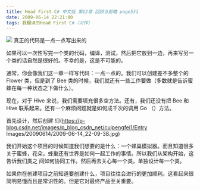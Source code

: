 ```yaml
---
title: Head First C# 中文版 第12章 回顾与前瞻 page531
date: 2009-06-14 22:21:00
tags: 我翻译的Head First C#（习作）
---
```

![](https://p-blog.csdn.net/images/p_blog_csdn_net/cuipengfei1/EntryImages/20090614/2009-06-14_21-55-53.jpg) 真正的代码是一点一点写出来的

如果可以一次性写完一个类的代码，编译，测试，然后把它放到一边，再来写另一个类的话自然是很好的。不幸的是，这是不可能的。

通常，你会像我们这一章一样写代码：一点一点的。我们可以创建差不多整个的  Flower  类，但是到了  Bee
类的时候，我们就还有一些工作要做（多数就是告诉蜜蜂在每一种状态之下做什么）。

现在，对于  Hive  来说，我们需要填充很多空方法。还有，我们还没有把  Bee  和  Hive  联系起来。还有一个麻烦问题就是如何成千次的调用
Go  （）方法。

首先设计，然后创建 ![](https://p-blog.csdn.net/images/p_blog_csdn_net/cuipengfei1/Entry
Images/20090614/2009-06-14_22-09-38.jpg)

我们开始这个项目的时候知道我们想要的是什么：一个蜂巢模拟器。而且知道很多关于蜜蜂，花朵，蜂巢还有世界是如何一起工作的事情。所以我们从架构开始，这告诉我们类之
间如何协同工作。然后再去关心每一个类，单独设计每一个类。

如果你在创建项目之前知道要创建什么，项目往往会进行的更加顺利。这看起来很简明易懂而且是常识性的。但是它对最终产品至关重要。



